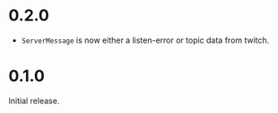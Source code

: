 # 0.2.0

* `ServerMessage` is now either a listen-error or topic data from twitch.

# 0.1.0

Initial release. 